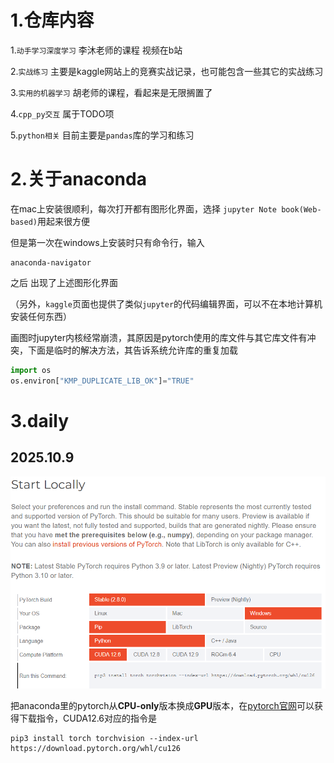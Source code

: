 # 1.仓库内容

1.`动手学习深度学习` 李沐老师的课程 视频在b站  

2.`实战练习` 主要是kaggle网站上的竞赛实战记录，也可能包含一些其它的实战练习

3.`实用的机器学习` 胡老师的课程，看起来是无限搁置了  

4.`cpp_py交互` 属于TODO项

5.`python相关` 目前主要是`pandas`库的学习和练习

# 2.关于anaconda

在mac上安装很顺利，每次打开都有图形化界面，选择 `jupyter Note book(Web-based)`用起来很方便

但是第一次在windows上安装时只有命令行，输入

```shell
anaconda-navigator
```

之后 出现了上述图形化界面

（另外，`kaggle`页面也提供了类似`jupyter`的代码编辑界面，可以不在本地计算机安装任何东西）



画图时jupyter内核经常崩溃，其原因是pytorch使用的库文件与其它库文件有冲突，下面是临时的解决方法，其告诉系统允许库的重复加载

```python
import os
os.environ["KMP_DUPLICATE_LIB_OK"]="TRUE"
```



# 3.daily

## 2025.10.9

![img_1](./img/img1.png)

把anaconda里的pytorch从**CPU-only**版本换成**GPU**版本，在[pytorch官网](https://pytorch.org/get-started/locally/)可以获得下载指令，CUDA12.6对应的指令是

```shell
pip3 install torch torchvision --index-url https://download.pytorch.org/whl/cu126
```


